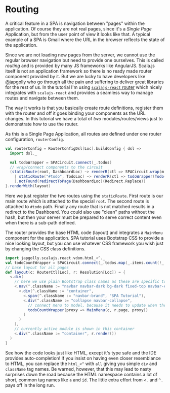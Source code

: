 # Routing

A critical feature in a SPA is navigation between "pages" within the application. Of course they are not real pages, since it's a *Single Page* Application,
but from the user point of view it looks like that. A typical example of a SPA is Gmail where the URL in the browser reflects the state of the application.

Since we are not loading new pages from the server, we cannot use the regular browser navigation but need to provide one ourselves. This is called *routing* and
is provided by many JS frameworks like AngularJS. Scala.js itself is not an application framework so there is no ready made router component provided by it. But
we are lucky to have developers like @japgolly who go through all the pain and suffering to deliver great libraries for the rest of us. In the tutorial I'm
using [`scalajs-react` router](https://github.com/japgolly/scalajs-react/blob/master/extra/ROUTER2.md) which nicely integrates with `scalajs-react` and provides
a seamless way to manage routes and navigate between them.

The way it works is that you basically create route definitions, register them with the router and off it goes binding your components as the URL changes. In 
this tutorial we have a total of *two* modules/routes/views just to demonstrate how to use the router.

As this is a Single Page Application, all routes are defined under one router configuration, `routerConfig`.

```scala
val routerConfig = RouterConfigDsl[Loc].buildConfig { dsl =>
  import dsl._

  val todoWrapper = SPACircuit.connect(_.todos)
  // wrap/connect components to the circuit
  (staticRoute(root, DashboardLoc) ~> renderR(ctl => SPACircuit.wrap(m => m)(proxy => Dashboard(ctl, proxy)))
    | staticRoute("#todo", TodoLoc) ~> renderR(ctl => todoWrapper(Todo(_)))
    ).notFound(redirectToPage(DashboardLoc)(Redirect.Replace))
}.renderWith(layout)
```

Here we just register the two routes using the `staticRoute`. First route is our main route which is attached to the special `root`. The second
route is attached to `#todo` path. Finally any route that is not matched results in a redirect to the Dashboard. You could also use "clean" paths 
without the hash, but then your server must be prepared to serve correct content even when there is a sub-path defined.

The router provides the base HTML code (layout) and integrates a `MainMenu` component for the application. SPA tutorial
uses Bootstrap CSS to provide a nice looking layout, but you can use whatever CSS framework you wish just by changing the CSS class definitions.

```scala
import japgolly.scalajs.react.vdom.html_<^._
val todoCountWrapper = SPACircuit.connect(_.todos.map(_.items.count(!_.completed)).toOption)
// base layout for all pages
def layout(c: RouterCtl[Loc], r: Resolution[Loc]) = {
  <.div(
    // here we use plain Bootstrap class names as these are specific to the top level layout defined here
    <.nav(^.className := "navbar navbar-dark bg-dark fixed-top navbar-expand-md",
      <.div(^.className := "container",
        <.span(^.className := "navbar-brand", "SPA Tutorial"),
        <.div(^.className := "collapse navbar-collapse",
          // connect menu to model, because it needs to update when the number of open todos changes
          todoCountWrapper(proxy => MainMenu(c, r.page, proxy))
        )
      )
    ),
    // currently active module is shown in this container
    <.div(^.className := "container", r.render())
  )
}
```

See how the code looks just like HTML, except it's type safe and the IDE provides auto-completion! If you insist on having even closer resemblance to HTML,
you can replace the `html_<^` with `all` giving you simple `div` and `className` tag names. Be warned, however, that this may lead to nasty surprises
down the road because the HTML namespace contains a lot of short, common tag names like `a` and `id`. The little extra effort from `<.` and `^.` pays
off in the long run.

